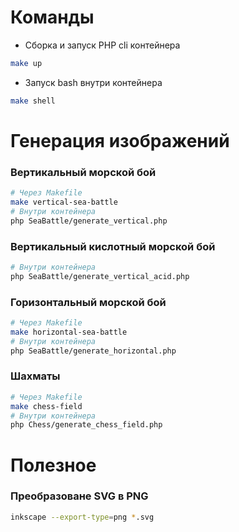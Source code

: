 # Команды
- Сборка и запуск PHP cli контейнeра
```bash
make up
```
- Запуск bash внутри контейнера
```bash
make shell
```

# Генерация изображений
### Вертикальный морской бой
```bash
# Через Makefile
make vertical-sea-battle
# Внутри контейнера
php SeaBattle/generate_vertical.php
```
### Вертикальный кислотный морской бой
```bash
# Внутри контейнера
php SeaBattle/generate_vertical_acid.php
```
### Горизонтальный морской бой
```bash
# Через Makefile
make horizontal-sea-battle
# Внутри контейнера
php SeaBattle/generate_horizontal.php
```
### Шахматы
```bash
# Через Makefile
make chess-field
# Внутри контейнера
php Chess/generate_chess_field.php
```

# Полезное
### Преобразоване SVG в PNG
```bash
inkscape --export-type=png *.svg
```
